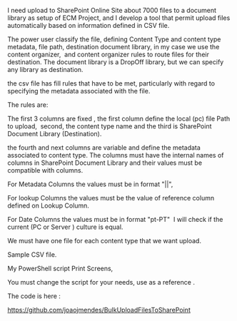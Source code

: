 I need upload to SharePoint Online Site about 7000 files to a document library as setup of ECM Project, and I develop a tool that permit upload files automatically based on information defined in CSV file.

The power user classify the file, defining Content Type and content type metadata, file path, destination document library, in my case we use the content organizer,  and content organizer rules to route files for their destination. The document library is a DropOff library, but we can specify any library as destination.

the csv file has fill rules that have to be met, particularly with regard to specifying the metadata associated with the file.

The rules are:

The first 3 columns are fixed , the first column define the local (pc) file Path to upload,  second, the content type name and the third is SharePoint Document Library (Destination).

the fourth and next columns are variable and define the metadata associated to content type. The columns must have the internal names of columns in SharePoint Document Library and their values must be compatible with columns.

For Metadata Columns the values must be in format "<xxxx>|<yyyy>|<zzzz>",

For lookup Columns the values must be the value of reference column defined on Lookup Column. 

For Date Columns the values must be in format "pt-PT"  I will check if the current (PC or Server ) culture is equal.

We must have one file for each content type that we want upload.

Sample CSV file.



My PowerShell script Print Screens, 





You must change the script for your needs, use as a reference .

The code is here :

https://github.com/joaojmendes/BulkUploadFilesToSharePoint




